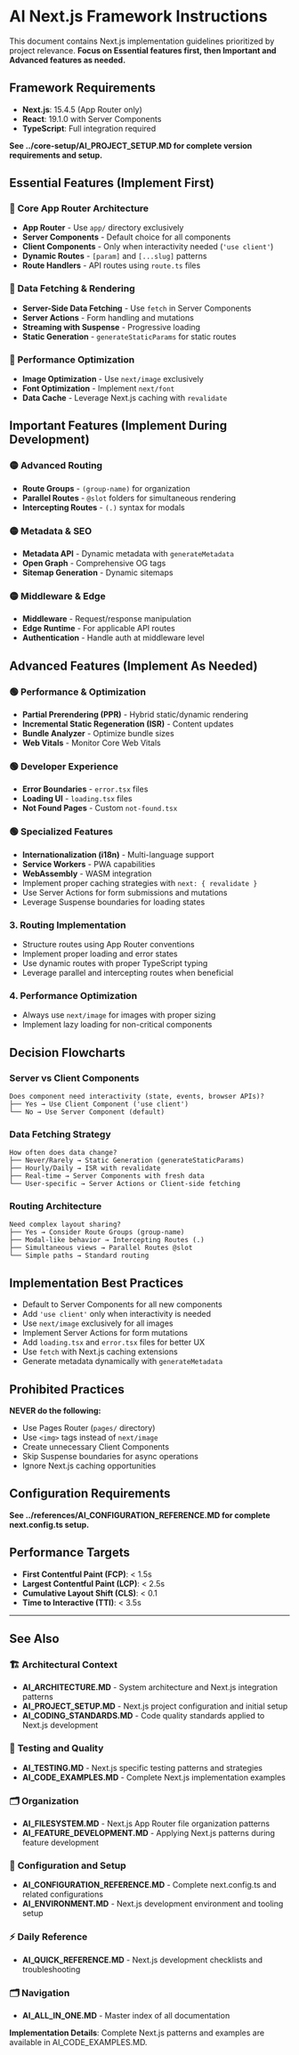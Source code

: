 # AI Next.js Framework Instructions

This document contains Next.js implementation guidelines prioritized by project relevance. **Focus on Essential features first, then Important and Advanced features as needed.**

## Framework Requirements

- **Next.js**: 15.4.5 (App Router only)
- **React**: 19.1.0 with Server Components
- **TypeScript**: Full integration required

**See ../core-setup/AI_PROJECT_SETUP.MD for complete version requirements and setup.**

## Essential Features (Implement First)

### 🔴 Core App Router Architecture
- **App Router** - Use `app/` directory exclusively
- **Server Components** - Default choice for all components
- **Client Components** - Only when interactivity needed (`'use client'`)
- **Dynamic Routes** - `[param]` and `[...slug]` patterns
- **Route Handlers** - API routes using `route.ts` files

### 🔴 Data Fetching & Rendering
- **Server-Side Data Fetching** - Use `fetch` in Server Components
- **Server Actions** - Form handling and mutations
- **Streaming with Suspense** - Progressive loading
- **Static Generation** - `generateStaticParams` for static routes

### 🔴 Performance Optimization
- **Image Optimization** - Use `next/image` exclusively
- **Font Optimization** - Implement `next/font`
- **Data Cache** - Leverage Next.js caching with `revalidate`

## Important Features (Implement During Development)

### 🟡 Advanced Routing
- **Route Groups** - `(group-name)` for organization
- **Parallel Routes** - `@slot` folders for simultaneous rendering
- **Intercepting Routes** - `(.)` syntax for modals

### 🟡 Metadata & SEO
- **Metadata API** - Dynamic metadata with `generateMetadata`
- **Open Graph** - Comprehensive OG tags
- **Sitemap Generation** - Dynamic sitemaps

### 🟡 Middleware & Edge
- **Middleware** - Request/response manipulation
- **Edge Runtime** - For applicable API routes
- **Authentication** - Handle auth at middleware level

## Advanced Features (Implement As Needed)

### 🟢 Performance & Optimization
- **Partial Prerendering (PPR)** - Hybrid static/dynamic rendering  
- **Incremental Static Regeneration (ISR)** - Content updates
- **Bundle Analyzer** - Optimize bundle sizes
- **Web Vitals** - Monitor Core Web Vitals

### 🟢 Developer Experience
- **Error Boundaries** - `error.tsx` files
- **Loading UI** - `loading.tsx` files
- **Not Found Pages** - Custom `not-found.tsx`

### 🟢 Specialized Features
- **Internationalization (i18n)** - Multi-language support
- **Service Workers** - PWA capabilities
- **WebAssembly** - WASM integration
- Implement proper caching strategies with `next: { revalidate }` 
- Use Server Actions for form submissions and mutations
- Leverage Suspense boundaries for loading states

### 3. Routing Implementation
- Structure routes using App Router conventions
- Implement proper loading and error states
- Use dynamic routes with proper TypeScript typing
- Leverage parallel and intercepting routes when beneficial

### 4. Performance Optimization
- Always use `next/image` for images with proper sizing
- Implement lazy loading for non-critical components  
## Decision Flowcharts

### Server vs Client Components
```
Does component need interactivity (state, events, browser APIs)?
├── Yes → Use Client Component ('use client')
└── No → Use Server Component (default)
```

### Data Fetching Strategy  
```
How often does data change?
├── Never/Rarely → Static Generation (generateStaticParams)
├── Hourly/Daily → ISR with revalidate
├── Real-time → Server Components with fresh data
└── User-specific → Server Actions or Client-side fetching
```

### Routing Architecture
```
Need complex layout sharing?
├── Yes → Consider Route Groups (group-name)
├── Modal-like behavior → Intercepting Routes (.)
├── Simultaneous views → Parallel Routes @slot
└── Simple paths → Standard routing
```

## Implementation Best Practices

- Default to Server Components for all new components
- Add `'use client'` only when interactivity is needed
- Use `next/image` exclusively for all images
- Implement Server Actions for form mutations  
- Add `loading.tsx` and `error.tsx` files for better UX
- Use `fetch` with Next.js caching extensions
- Generate metadata dynamically with `generateMetadata`

## Prohibited Practices

**NEVER do the following:**
- Use Pages Router (`pages/` directory)
- Use `<img>` tags instead of `next/image`
- Create unnecessary Client Components
- Skip Suspense boundaries for async operations
- Ignore Next.js caching opportunities

## Configuration Requirements

**See ../references/AI_CONFIGURATION_REFERENCE.MD for complete next.config.ts setup.**

## Performance Targets

- **First Contentful Paint (FCP)**: < 1.5s
- **Largest Contentful Paint (LCP)**: < 2.5s  
- **Cumulative Layout Shift (CLS)**: < 0.1
- **Time to Interactive (TTI)**: < 3.5s

---

## See Also

### 🏗️ **Architectural Context**
- **AI_ARCHITECTURE.MD** - System architecture and Next.js integration patterns
- **AI_PROJECT_SETUP.MD** - Next.js project configuration and initial setup
- **AI_CODING_STANDARDS.MD** - Code quality standards applied to Next.js development

### 🧪 **Testing and Quality**
- **AI_TESTING.MD** - Next.js specific testing patterns and strategies
- **AI_CODE_EXAMPLES.MD** - Complete Next.js implementation examples

### 🗂️ **Organization**
- **AI_FILESYSTEM.MD** - Next.js App Router file organization patterns
- **AI_FEATURE_DEVELOPMENT.MD** - Applying Next.js patterns during feature development

### 🔧 **Configuration and Setup**
- **AI_CONFIGURATION_REFERENCE.MD** - Complete next.config.ts and related configurations
- **AI_ENVIRONMENT.MD** - Next.js development environment and tooling setup

### ⚡ **Daily Reference**
- **AI_QUICK_REFERENCE.MD** - Next.js development checklists and troubleshooting

### 🗂️ **Navigation**
- **AI_ALL_IN_ONE.MD** - Master index of all documentation

**Implementation Details**: Complete Next.js patterns and examples are available in AI_CODE_EXAMPLES.MD.
